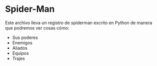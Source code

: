 # Spider-Man

Este archivo lleva un registro de spiderman escrito en Python de manera que podremos ver cosas cómo:

- Sus poderes
- Enemigos
- Aliados
- Equipos
- Trajes